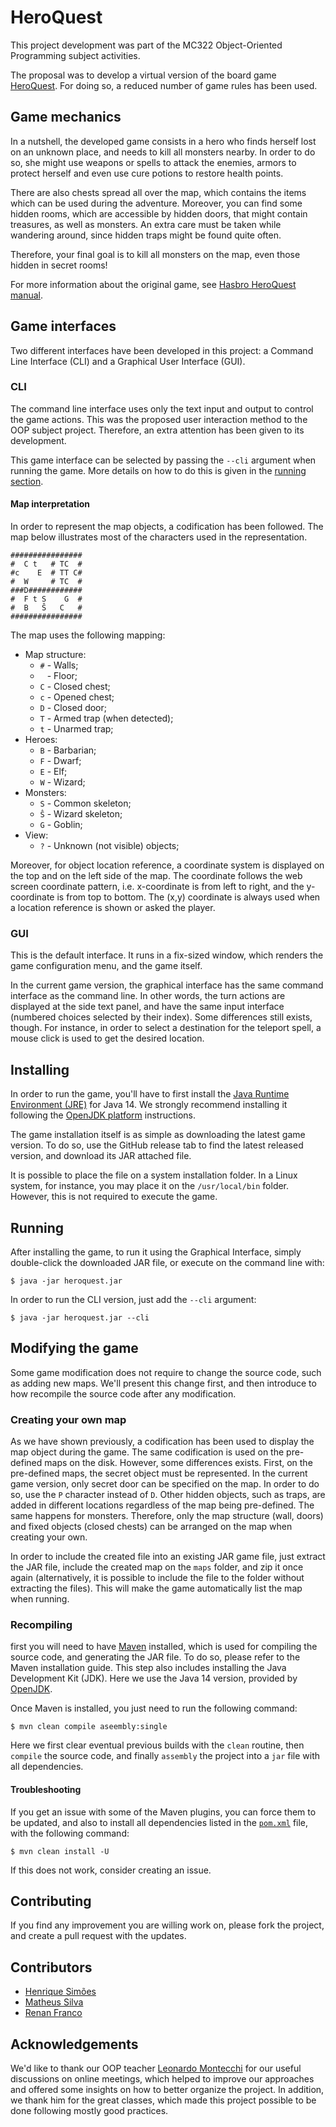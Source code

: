 # HeroQuest

This project development was part of the MC322 Object-Oriented Programming subject activities.

The proposal was to develop a virtual version of the board game [HeroQuest][1]. For doing so, a reduced number of game
rules has been used.

## Game mechanics

In a nutshell, the developed game consists in a hero who finds herself lost on an unknown place, and needs to kill all
monsters nearby. In order to do so, she might use weapons or spells to attack the enemies, armors to protect herself
and even use cure potions to restore health points.

There are also chests spread all over the map, which contains the items which can be used during the adventure.
Moreover, you can find some hidden rooms, which are accessible by hidden doors, that might contain treasures,
as well as monsters. An extra care must be taken while wandering around, since hidden traps might be found quite often.

Therefore, your final goal is to kill all monsters on the map, even those hidden in secret rooms!

For more information about the original game, see [Hasbro HeroQuest manual][2].

## Game interfaces

Two different interfaces have been developed in this project: a Command Line Interface (CLI) and a Graphical User
Interface (GUI).

### CLI

The command line interface uses only the text input and output to control the game actions.
This was the proposed user interaction method to the OOP subject project.
Therefore, an extra attention has been given to its development.

This game interface can be selected by passing the `--cli` argument when running the game.
More details on how to do this is given in the [running section](#running).

#### Map interpretation

In order to represent the map objects, a codification has been followed.
The map below illustrates most of the characters used in the representation.

```
################
#  C t   # TC  #
#c    E  # TT C#
#  W     # TC  #
###D############
#  F t S    G  #
#  B   Ŝ   C   #
################
``` 

The map uses the following mapping:
- Map structure:
    - `#` - Walls;
    - ` ` - Floor;
    - `C` - Closed chest;
    - `c` - Opened chest;
    - `D` - Closed door;
    - `T` - Armed trap (when detected);
    - `t` - Unarmed trap;
- Heroes:
    - `B` - Barbarian;
    - `F` - Dwarf;
    - `E` - Elf;
    - `W` - Wizard;
- Monsters:
    - `S` - Common skeleton;
    - `Ŝ` - Wizard skeleton;
    - `G` - Goblin;
- View:
    - `?` - Unknown (not visible) objects;
    
Moreover, for object location reference, a coordinate system is displayed on the top and on the left side of the map.
The coordinate follows the web screen coordinate pattern, i.e. x-coordinate is from left to right, and the y-coordinate
is from top to bottom. The (x,y) coordinate is always used when a location reference is shown or asked the player.

### GUI

This is the default interface. It runs in a fix-sized window, which renders the game configuration menu, and the game
itself.

In the current game version, the graphical interface has the same command interface as the command line.
In other words, the turn actions are displayed at the side text panel, and have the same input interface
(numbered choices selected by their index). Some differences still exists, though.
For instance, in order to select a destination for the teleport spell, a mouse click is used to get the desired
location.

## Installing

In order to run the game, you'll have to first install the [Java Runtime Environment (JRE)][3] for Java 14.
We strongly recommend installing it following the [OpenJDK platform][5] instructions.

The game installation itself is as simple as downloading the latest game version. To do so, use the GitHub release tab
to find the latest released version, and download its JAR attached file.

It is possible to place the file on a system installation folder. In a Linux system, for instance, you may place it on
the `/usr/local/bin` folder. However, this is not required to execute the game.

## Running

After installing the game, to run it using the Graphical Interface, simply double-click the downloaded JAR file,
or execute on the command line with:
```shell script
$ java -jar heroquest.jar
```

In order to run the CLI version, just add the `--cli` argument:
```shell script
$ java -jar heroquest.jar --cli
```

## Modifying the game

Some game modification does not require to change the source code, such as adding new maps.
We'll present this change first, and then introduce to how recompile the source code after any modification.

### Creating your own map

As we have shown previously, a codification has been used to display the map object during the game.
The same codification is used on the pre-defined maps on the disk. However, some differences exists.
First, on the pre-defined maps, the secret object must be represented. In the current game version, only
secret door can be specified on the map. In order to do so, use the `P` character instead of `D`.
Other hidden objects, such as traps, are added in different locations regardless of the map being pre-defined.
The same happens for monsters. Therefore, only the map structure (wall, doors) and fixed objects (closed chests) can be
arranged on the map when creating your own.

In order to include the created file into an existing JAR game file, just extract the JAR file, include the created map
on the `maps` folder, and zip it once again (alternatively, it is possible to include the file to the folder
without extracting the files). This will make the game automatically list the map when running.

### Recompiling

first you will need to have [Maven][4] installed, which is used for compiling the source code,
and generating the JAR file. To do so, please refer to the Maven installation guide.
This step also includes installing the Java Development Kit (JDK). Here we use the Java 14 version,
provided by [OpenJDK][5].

Once Maven is installed, you just need to run the following command:
```shell script
$ mvn clean compile aseembly:single
```

Here we first clear eventual previous builds with the `clean` routine, then `compile` the source code,
and finally `assembly` the project into a `jar` file with all dependencies.

#### Troubleshooting

If you get an issue with some of the Maven plugins, you can force them to be updated, and also to install all
dependencies listed in the [`pom.xml`](pom.xml) file, with the following command:
```shell script
$ mvn clean install -U
```

If this does not work, consider creating an issue.

## Contributing

If you find any improvement you are willing work on, please fork the project,
and create a pull request with the updates.

## Contributors
- [Henrique Simões][10]
- [Matheus Silva][11]
- [Renan Franco][12]

## Acknowledgements

We'd like to thank our OOP teacher [Leonardo Montecchi][13] for our useful discussions on online meetings,
which helped to improve our approaches and offered some insights on how to better organize the project. In addition,
we thank him for the great classes, which made this project possible to be done following mostly good practices.

[1]: https://en.wikipedia.org/wiki/HeroQuest
[2]: https://www.hasbro.com/common/instruct/HeroQuest.PDF
[3]: https://www.oracle.com/java/technologies/javase-downloads.html
[4]: https://maven.apache.org/
[5]: https://openjdk.java.net/

[10]: https://github.com/henriquesimoes
[11]: https://github.com/matheuss1
[12]: https://github.com/renanffernando
[13]: https://github.com/montex
